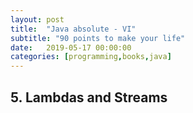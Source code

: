 ```yaml
---
layout: post
title:  "Java absolute - VI"
subtitle: "90 points to make your life"
date:   2019-05-17 00:00:00
categories: [programming,books,java]
---
```


## 5. Lambdas and Streams
